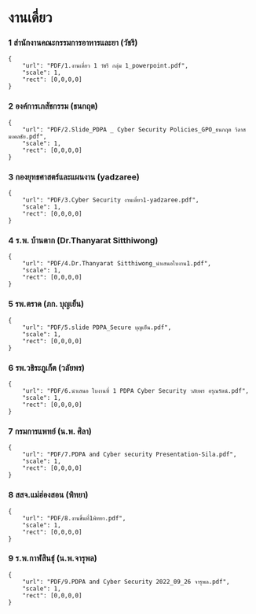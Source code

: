 # งานเดี่ยว

### 1 สำนักงานคณะกรรมการอาหารและยา (วัชรี)

```pdf
{
	"url": "PDF/1.งานเดี่ยว 1 วัชรี กลุ่ม 1_powerpoint.pdf",
	"scale": 1,
	"rect": [0,0,0,0]
}
```

### 2 องค์การเภสัชกรรม (ธนกฤต)
```pdf
{
	"url": "PDF/2.Slide_PDPA _ Cyber Security Policies_GPO_ธนกฤต วิลาสมงคลชัย.pdf",
	"scale": 1,
	"rect": [0,0,0,0]
}
```
### 3 กองยุทธศาสตร์และแผนงาน (yadzaree)
```pdf
{
	"url": "PDF/3.Cyber Security งานเดี่ยว1-yadzaree.pdf",
	"scale": 1,
	"rect": [0,0,0,0]
}
```
### 4 ร.พ. บ้านตาก (Dr.Thanyarat Sitthiwong)
```pdf
{
	"url": "PDF/4.Dr.Thanyarat Sitthiwong_นำเสนอใบงาน1.pdf",
	"scale": 1,
	"rect": [0,0,0,0]
}
```
### 5 รพ.ตราด (ภก. บุญเย็น)
```pdf
{
	"url": "PDF/5.slide PDPA_Secure บุญเย็น.pdf",
	"scale": 1,
	"rect": [0,0,0,0]
}
```
### 6 รพ.วชิระภูเก็ต (วลัยพร)
```pdf
{
	"url": "PDF/6.นำเสนอ ใบงานที่ 1 PDPA Cyber Security วลัยพร อรุณรัตน์.pdf",
	"scale": 1,
	"rect": [0,0,0,0]
}
```
### 7 กรมการแพทย์ (น.พ. ศิลา)
```pdf
{
	"url": "PDF/7.PDPA and Cyber security Presentation-Sila.pdf",
	"scale": 1,
	"rect": [0,0,0,0]
}
```

### 8 สสจ.แม่ฮ่องสอน (พิทยา)
```pdf
{
	"url": "PDF/8.งานชิ้นที่1พิทยา.pdf",
	"scale": 1,
	"rect": [0,0,0,0]
}
```

### 9 ร.พ.กาฬสินธุ์ (น.พ.จารุพล)
```pdf
{
	"url": "PDF/9.PDPA and Cyber Security 2022_09_26 จารุพล.pdf",
	"scale": 1,
	"rect": [0,0,0,0]
}
```

